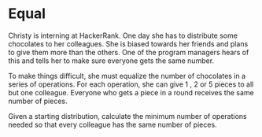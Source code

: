 # Equal

Christy is interning at HackerRank. One day she has to distribute some chocolates to her colleagues. She is biased towards her friends and plans to give them more than the others. One of the program managers hears of this and tells her to make sure everyone gets the same number.

To make things difficult, she must equalize the number of chocolates in a series of operations. For each operation, she can give 1 , 2 or 5  pieces to all but one colleague. Everyone who gets a piece in a round receives the same number of pieces.

Given a starting distribution, calculate the minimum number of operations needed so that every colleague has the same number of pieces.
